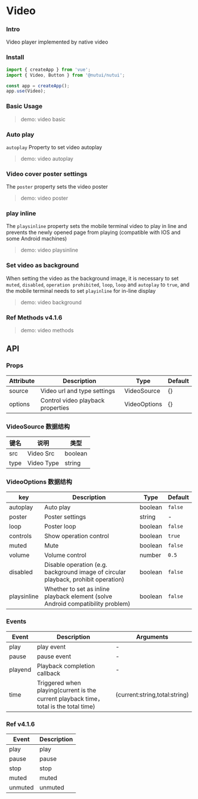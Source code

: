 # Video

### Intro

Video player implemented by native video

### Install

```js
import { createApp } from 'vue';
import { Video, Button } from '@nutui/nutui';

const app = createApp();
app.use(Video);
```

### Basic Usage

> demo: video basic

### Auto play

`autoplay` Property to set video autoplay

> demo: video autoplay

### Video cover poster settings

The `poster` property sets the video poster

> demo: video poster

### play inline

The `playsinline` property sets the mobile terminal video to play in line and prevents the newly opened page from playing (compatible with IOS and some Android machines)

> demo: video playsinline

### Set video as background

When setting the video as the background image, it is necessary to set `muted`, `disabled`, `operation prohibited`, `loop`, `loop` and `autoplay` to `true`, and the mobile terminal needs to set `playinline` for in-line display

> demo: video background

### Ref Methods v4.1.6

> demo: video methods

## API

### Props

| Attribute | Description | Type | Default |
| --- | --- | --- | --- |
| source | Video url and type settings | VideoSource | {} |
| options | Control video playback properties | VideoOptions | {} |

### VideoSource 数据结构

| 键名 | 说明 | 类型 |
| --- | --- | --- |
| src | Video Src | boolean |
| type | Video Type | string |

### VideoOptions 数据结构

| key | Description | Type | Default |
| --- | --- | --- | --- |
| autoplay | Auto play | boolean | `false` |
| poster | Poster settings | string | - |
| loop | Poster loop | boolean | `false` |
| controls | Show operation control | boolean | `true` |
| muted | Mute | boolean | `false` |
| volume | Volume control | number | `0.5` |
| disabled | Disable operation (e.g. background image of circular playback, prohibit operation) | boolean | `false` |
| playsinline | Whether to set as inline playback element (solve Android compatibility problem) | boolean | `false` |

### Events

| Event | Description | Arguments |
| --- | --- | --- |
| play | play event | - |
| pause | pause event | - |
| playend | Playback completion callback | - |
| time | Triggered when playing(current is the current playback time，total is the total time) | (current:string,total:string) |

### Ref v4.1.6

| Event | Description |
| --- | --- |
| play | play |
| pause | pause |
| stop | stop |
| muted | muted |
| unmuted | unmuted |
